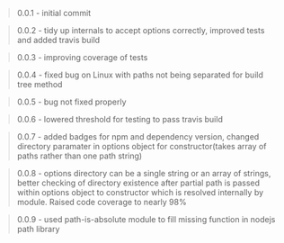 >0.0.1 - initial commit

>0.0.2 - tidy up internals to accept options correctly, improved tests and added travis build

>0.0.3 - improving coverage of tests

>0.0.4 - fixed bug on Linux with paths not being separated for build tree method

>0.0.5 - bug not fixed properly

>0.0.6 - lowered threshold for testing to pass travis build

>0.0.7 - added badges for npm and dependency version, changed directory paramater in options object for constructor(takes array of paths rather than one path string)

>0.0.8 - options directory can be a single string or an array of strings, better checking of directory existence after partial path is passed within options object to constructor which is resolved internally by module.  Raised code coverage to nearly 98%

>0.0.9 - used path-is-absolute module to fill missing function in nodejs path library 



